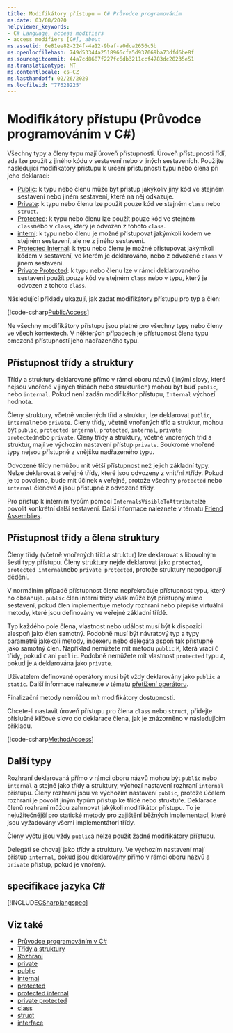 ```yaml
---
title: Modifikátory přístupu – C# Průvodce programováním
ms.date: 03/08/2020
helpviewer_keywords:
- C# Language, access modifiers
- access modifiers [C#], about
ms.assetid: 6e81ee82-224f-4a12-9baf-a0dca2656c5b
ms.openlocfilehash: 749d53344a2518966cfa5d937069ba73dfd6be8f
ms.sourcegitcommit: 44a7cd8687f227fc6db3211ccf4783dc20235e51
ms.translationtype: MT
ms.contentlocale: cs-CZ
ms.lasthandoff: 02/26/2020
ms.locfileid: "77628225"
---
```

# <a name="access-modifiers-c-programming-guide"></a>Modifikátory přístupu (Průvodce programováním v C#)

Všechny typy a členy typu mají úroveň přístupnosti. Úroveň přístupnosti řídí, zda lze použít z jiného kódu v sestavení nebo v jiných sestaveních. Použijte následující modifikátory přístupu k určení přístupnosti typu nebo člena při jeho deklaraci:

- [Public](../../language-reference/keywords/public.md): k typu nebo členu může být přistup jakýkoliv jiný kód ve stejném sestavení nebo jiném sestavení, které na něj odkazuje.
- [Private](../../language-reference/keywords/private.md): k typu nebo členu lze použít pouze kód ve stejném `class` nebo `struct`.
- [Protected](../../language-reference/keywords/protected.md): k typu nebo členu lze použít pouze kód ve stejném `class`nebo v `class`, který je odvozen z tohoto `class`.
- [interní](../../language-reference/keywords/internal.md): k typu nebo členu je možné přistupovat jakýmkoli kódem ve stejném sestavení, ale ne z jiného sestavení.
- [Protected Internal](../../language-reference/keywords/protected-internal.md): k typu nebo členu je možné přistupovat jakýmkoli kódem v sestavení, ve kterém je deklarováno, nebo z odvozené `class` v jiném sestavení.
- [Private Protected](../../language-reference/keywords/private-protected.md): k typu nebo členu lze v rámci deklarovaného sestavení použít pouze kód ve stejném `class` nebo v typu, který je odvozen z tohoto `class`.

Následující příklady ukazují, jak zadat modifikátory přístupu pro typ a člen:

[!code-csharp[PublicAccess](~/samples/snippets/csharp/objectoriented/accessmodifiers.cs#PublicAccess)]

Ne všechny modifikátory přístupu jsou platné pro všechny typy nebo členy ve všech kontextech. V některých případech je přístupnost člena typu omezená přístupností jeho nadřazeného typu.

## <a name="class-and-struct-accessibility"></a>Přístupnost třídy a struktury  

Třídy a struktury deklarované přímo v rámci oboru názvů (jinými slovy, které nejsou vnořené v jiných třídách nebo strukturách) mohou být buď `public`, nebo `internal`. Pokud není zadán modifikátor přístupu, `Internal` výchozí hodnota.  

Členy struktury, včetně vnořených tříd a struktur, lze deklarovat `public`, `internal`nebo `private`. Členy třídy, včetně vnořených tříd a struktur, mohou být `public`, `protected internal`, `protected`, `internal`, `private protected`nebo `private`. Členy třídy a struktury, včetně vnořených tříd a struktur, mají ve výchozím nastavení přístup `private`. Soukromé vnořené typy nejsou přístupné z vnějšku nadřazeného typu.

Odvozené třídy nemůžou mít větší přístupnost než jejich základní typy. Nelze deklarovat `B` veřejné třídy, které jsou odvozeny z vnitřní `A`třídy. Pokud je to povoleno, bude mít účinek `A` veřejné, protože všechny `protected` nebo `internal` členové `A` jsou přístupné z odvozené třídy.

Pro přístup k interním typům pomocí `InternalsVisibleToAttribute`lze povolit konkrétní další sestavení. Další informace naleznete v tématu [Friend Assemblies](../../../standard/assembly/friend.md).

## <a name="class-and-struct-member-accessibility"></a>Přístupnost třídy a člena struktury  

Členy třídy (včetně vnořených tříd a struktur) lze deklarovat s libovolným šesti typy přístupu. Členy struktury nejde deklarovat jako `protected`, `protected internal`nebo `private protected`, protože struktury nepodporují dědění.

V normálním případě přístupnost člena nepřekračuje přístupnost typu, který ho obsahuje. `public` člen interní třídy však může být přístupný mimo sestavení, pokud člen implementuje metody rozhraní nebo přepíše virtuální metody, které jsou definovány ve veřejné základní třídě.

Typ každého pole člena, vlastnost nebo událost musí být k dispozici alespoň jako člen samotný. Podobně musí být návratový typ a typy parametrů jakékoli metody, indexeru nebo delegáta aspoň tak přístupné jako samotný člen. Například nemůžete mít metodu `public` `M`, která vrací `C` třídy, pokud `C` ani `public`. Podobně nemůžete mít vlastnost `protected` typu `A`, pokud je `A` deklarována jako `private`.

Uživatelem definované operátory musí být vždy deklarovány jako `public` a `static`. Další informace naleznete v tématu [přetížení operátoru](../../language-reference/operators/operator-overloading.md).

Finalizační metody nemůžou mít modifikátory dostupnosti.

Chcete-li nastavit úroveň přístupu pro člena `class` nebo `struct`, přidejte příslušné klíčové slovo do deklarace člena, jak je znázorněno v následujícím příkladu.

[!code-csharp[MethodAccess](~/samples/snippets/csharp/objectoriented/accessmodifiers.cs#MethodAccess)]

## <a name="other-types"></a>Další typy

Rozhraní deklarovaná přímo v rámci oboru názvů mohou být `public` nebo `internal` a stejně jako třídy a struktury, výchozí nastavení rozhraní `internal` přístupu. Členy rozhraní jsou ve výchozím nastavení `public`, protože účelem rozhraní je povolit jiným typům přístup ke třídě nebo struktuře. Deklarace členů rozhraní můžou zahrnovat jakýkoli modifikátor přístupu. To je nejužitečnější pro statické metody pro zajištění běžných implementací, které jsou vyžadovány všemi implementátori třídy.

Členy výčtu jsou vždy `public`a nelze použít žádné modifikátory přístupu.

Delegáti se chovají jako třídy a struktury. Ve výchozím nastavení mají přístup `internal`, pokud jsou deklarovány přímo v rámci oboru názvů a `private` přístup, pokud je vnořený.

## <a name="c-language-specification"></a>specifikace jazyka C#

[!INCLUDE[CSharplangspec](~/includes/csharplangspec-md.md)]  

## <a name="see-also"></a>Viz také

- [Průvodce programováním v C#](../index.md)
- [Třídy a struktury](./index.md)
- [Rozhraní](../interfaces/index.md)
- [private](../../language-reference/keywords/private.md)
- [public](../../language-reference/keywords/public.md)
- [internal](../../language-reference/keywords/internal.md)
- [protected](../../language-reference/keywords/protected.md)
- [protected internal](../../language-reference/keywords/protected-internal.md)
- [private protected](../../language-reference/keywords/private-protected.md)
- [class](../../language-reference/keywords/class.md)
- [struct](../../language-reference/builtin-types/struct.md)
- [interface](../../language-reference/keywords/interface.md)
